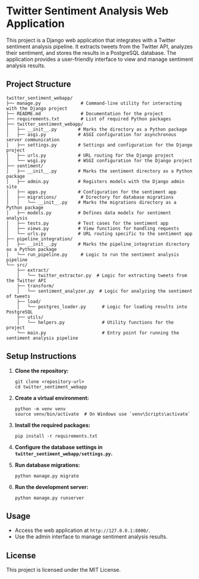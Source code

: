 # Twitter Sentiment Analysis Web Application

This project is a Django web application that integrates with a Twitter sentiment analysis pipeline. It extracts tweets from the Twitter API, analyzes their sentiment, and stores the results in a PostgreSQL database. The application provides a user-friendly interface to view and manage sentiment analysis results.

## Project Structure

```
twitter_sentiment_webapp/
├── manage.py               # Command-line utility for interacting with the Django project
├── README.md               # Documentation for the project
├── requirements.txt        # List of required Python packages
├── twitter_sentiment_webapp/
│   ├── __init__.py        # Marks the directory as a Python package
│   ├── asgi.py            # ASGI configuration for asynchronous server communication
│   ├── settings.py        # Settings and configuration for the Django project
│   ├── urls.py            # URL routing for the Django project
│   └── wsgi.py            # WSGI configuration for the Django project
├── sentiment/
│   ├── __init__.py        # Marks the sentiment directory as a Python package
│   ├── admin.py           # Registers models with the Django admin site
│   ├── apps.py            # Configuration for the sentiment app
│   ├── migrations/         # Directory for database migrations
│   │   └── __init__.py    # Marks the migrations directory as a Python package
│   ├── models.py          # Defines data models for sentiment analysis
│   ├── tests.py           # Test cases for the sentiment app
│   ├── views.py           # View functions for handling requests
│   └── urls.py            # URL routing specific to the sentiment app
├── pipeline_integration/
│   ├── __init__.py        # Marks the pipeline_integration directory as a Python package
│   └── run_pipeline.py     # Logic to run the sentiment analysis pipeline
└── src/
    ├── extract/
    │   └── twitter_extractor.py  # Logic for extracting tweets from the Twitter API
    ├── transform/
    │   └── sentiment_analyzer.py  # Logic for analyzing the sentiment of tweets
    ├── load/
    │   └── postgres_loader.py      # Logic for loading results into PostgreSQL
    ├── utils/
    │   └── helpers.py              # Utility functions for the project
    └── main.py                     # Entry point for running the sentiment analysis pipeline
```

## Setup Instructions

1. **Clone the repository:**
   ```
   git clone <repository-url>
   cd twitter_sentiment_webapp
   ```

2. **Create a virtual environment:**
   ```
   python -m venv venv
   source venv/bin/activate  # On Windows use `venv\Scripts\activate`
   ```

3. **Install the required packages:**
   ```
   pip install -r requirements.txt
   ```

4. **Configure the database settings in `twitter_sentiment_webapp/settings.py`.**

5. **Run database migrations:**
   ```
   python manage.py migrate
   ```

6. **Run the development server:**
   ```
   python manage.py runserver
   ```

## Usage

- Access the web application at `http://127.0.0.1:8000/`.
- Use the admin interface to manage sentiment analysis results.

## License

This project is licensed under the MIT License.